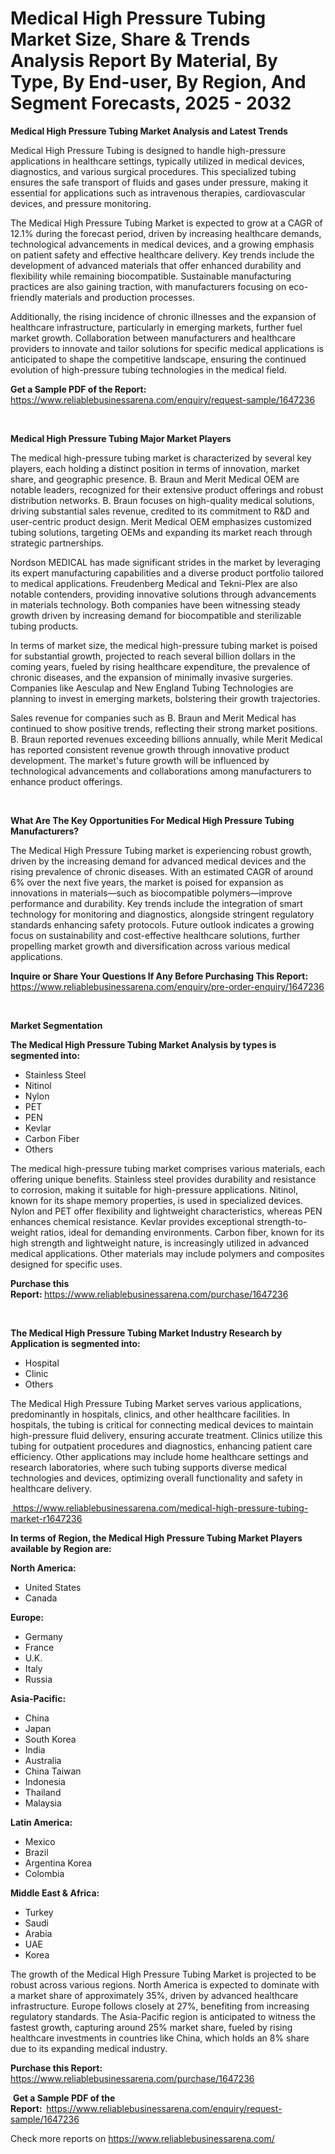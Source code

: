 <p><h1>Medical High Pressure Tubing Market Size, Share & Trends Analysis Report By Material, By Type, By End-user, By Region, And Segment Forecasts, 2025 - 2032</h1></p><p><strong>Medical High Pressure Tubing Market Analysis and Latest Trends</strong></p>
<p><p>Medical High Pressure Tubing is designed to handle high-pressure applications in healthcare settings, typically utilized in medical devices, diagnostics, and various surgical procedures. This specialized tubing ensures the safe transport of fluids and gases under pressure, making it essential for applications such as intravenous therapies, cardiovascular devices, and pressure monitoring.</p><p>The Medical High Pressure Tubing Market is expected to grow at a CAGR of 12.1% during the forecast period, driven by increasing healthcare demands, technological advancements in medical devices, and a growing emphasis on patient safety and effective healthcare delivery. Key trends include the development of advanced materials that offer enhanced durability and flexibility while remaining biocompatible. Sustainable manufacturing practices are also gaining traction, with manufacturers focusing on eco-friendly materials and production processes.</p><p>Additionally, the rising incidence of chronic illnesses and the expansion of healthcare infrastructure, particularly in emerging markets, further fuel market growth. Collaboration between manufacturers and healthcare providers to innovate and tailor solutions for specific medical applications is anticipated to shape the competitive landscape, ensuring the continued evolution of high-pressure tubing technologies in the medical field.</p></p>
<p><strong>Get a Sample PDF of the Report:&nbsp;</strong> <a href="https://www.reliablebusinessarena.com/enquiry/request-sample/1647236?utm_campaign=3211&utm_medium=2&utm_source=Github&utm_content=ia&utm_term=29032025&utm_id=medical-high-pressure-tubing">https://www.reliablebusinessarena.com/enquiry/request-sample/1647236</a></p>
<p>&nbsp;</p>
<p><strong>Medical High Pressure Tubing Major Market Players</strong></p>
<p><p>The medical high-pressure tubing market is characterized by several key players, each holding a distinct position in terms of innovation, market share, and geographic presence. B. Braun and Merit Medical OEM are notable leaders, recognized for their extensive product offerings and robust distribution networks. B. Braun focuses on high-quality medical solutions, driving substantial sales revenue, credited to its commitment to R&D and user-centric product design. Merit Medical OEM emphasizes customized tubing solutions, targeting OEMs and expanding its market reach through strategic partnerships.</p><p>Nordson MEDICAL has made significant strides in the market by leveraging its expert manufacturing capabilities and a diverse product portfolio tailored to medical applications. Freudenberg Medical and Tekni-Plex are also notable contenders, providing innovative solutions through advancements in materials technology. Both companies have been witnessing steady growth driven by increasing demand for biocompatible and sterilizable tubing products.</p><p>In terms of market size, the medical high-pressure tubing market is poised for substantial growth, projected to reach several billion dollars in the coming years, fueled by rising healthcare expenditure, the prevalence of chronic diseases, and the expansion of minimally invasive surgeries. Companies like Aesculap and New England Tubing Technologies are planning to invest in emerging markets, bolstering their growth trajectories.</p><p>Sales revenue for companies such as B. Braun and Merit Medical has continued to show positive trends, reflecting their strong market positions. B. Braun reported revenues exceeding billions annually, while Merit Medical has reported consistent revenue growth through innovative product development. The market's future growth will be influenced by technological advancements and collaborations among manufacturers to enhance product offerings.</p></p>
<p>&nbsp;</p>
<p><strong>What Are The Key Opportunities For Medical High Pressure Tubing Manufacturers?</strong></p>
<p><p>The Medical High Pressure Tubing market is experiencing robust growth, driven by the increasing demand for advanced medical devices and the rising prevalence of chronic diseases. With an estimated CAGR of around 6% over the next five years, the market is poised for expansion as innovations in materials—such as biocompatible polymers—improve performance and durability. Key trends include the integration of smart technology for monitoring and diagnostics, alongside stringent regulatory standards enhancing safety protocols. Future outlook indicates a growing focus on sustainability and cost-effective healthcare solutions, further propelling market growth and diversification across various medical applications.</p></p>
<p><strong>Inquire or Share Your Questions If Any Before Purchasing This Report:</strong> <a href="https://www.reliablebusinessarena.com/enquiry/pre-order-enquiry/1647236?utm_campaign=3211&utm_medium=2&utm_source=Github&utm_content=ia&utm_term=29032025&utm_id=medical-high-pressure-tubing">https://www.reliablebusinessarena.com/enquiry/pre-order-enquiry/1647236</a></p>
<p>&nbsp;</p>
<p><strong>Market Segmentation</strong></p>
<p><strong>The Medical High Pressure Tubing Market Analysis by types is segmented into:</strong></p>
<p><ul><li>Stainless Steel</li><li>Nitinol</li><li>Nylon</li><li>PET</li><li>PEN</li><li>Kevlar</li><li>Carbon Fiber</li><li>Others</li></ul></p>
<p><p>The medical high-pressure tubing market comprises various materials, each offering unique benefits. Stainless steel provides durability and resistance to corrosion, making it suitable for high-pressure applications. Nitinol, known for its shape memory properties, is used in specialized devices. Nylon and PET offer flexibility and lightweight characteristics, whereas PEN enhances chemical resistance. Kevlar provides exceptional strength-to-weight ratios, ideal for demanding environments. Carbon fiber, known for its high strength and lightweight nature, is increasingly utilized in advanced medical applications. Other materials may include polymers and composites designed for specific uses.</p></p>
<p><strong>Purchase this Report:&nbsp;</strong><a href="https://www.reliablebusinessarena.com/purchase/1647236?utm_campaign=3211&utm_medium=2&utm_source=Github&utm_content=ia&utm_term=29032025&utm_id=medical-high-pressure-tubing">https://www.reliablebusinessarena.com/purchase/1647236</a></p>
<p>&nbsp;</p>
<p><strong>The Medical High Pressure Tubing Market Industry Research by Application is segmented into:</strong></p>
<p><ul><li>Hospital</li><li>Clinic</li><li>Others</li></ul></p>
<p><p>The Medical High Pressure Tubing Market serves various applications, predominantly in hospitals, clinics, and other healthcare facilities. In hospitals, the tubing is critical for connecting medical devices to maintain high-pressure fluid delivery, ensuring accurate treatment. Clinics utilize this tubing for outpatient procedures and diagnostics, enhancing patient care efficiency. Other applications may include home healthcare settings and research laboratories, where such tubing supports diverse medical technologies and devices, optimizing overall functionality and safety in healthcare delivery.</p></p>
<p><a href="https://www.reliablebusinessarena.com/medical-high-pressure-tubing-market-r1647236?utm_campaign=3211&utm_medium=2&utm_source=Github&utm_content=ia&utm_term=29032025&utm_id=medical-high-pressure-tubing">&nbsp;https://www.reliablebusinessarena.com/medical-high-pressure-tubing-market-r1647236</a></p>
<p><strong>In terms of Region, the Medical High Pressure Tubing Market Players available by Region are:</strong></p>
<p>
    <p> <strong> North America: </strong>
        <ul>
            <li>United States</li>
            <li>Canada</li>
        </ul>
        </p> 
    <p> <strong> Europe: </strong>
        <ul>
            <li>Germany</li>
            <li>France</li>
            <li>U.K.</li>
            <li>Italy</li>
            <li>Russia</li>
        </ul>
        </p> 
    <p> <strong> Asia-Pacific: </strong>
        <ul>
            <li>China</li>
            <li>Japan</li>
            <li>South Korea</li>
            <li>India</li>
            <li>Australia</li>
            <li>China Taiwan</li>
            <li>Indonesia</li>
            <li>Thailand</li>
            <li>Malaysia</li>
        </ul>
        </p> 
    <p> <strong> Latin America: </strong>
        <ul>
            <li>Mexico</li>
            <li>Brazil</li>
            <li>Argentina Korea</li>
            <li>Colombia</li>
        </ul>
        </p> 
    <p> <strong> Middle East & Africa: </strong>
        <ul>
            <li>Turkey</li>
            <li>Saudi</li>
            <li>Arabia</li>
            <li>UAE</li>
            <li>Korea</li>
        </ul>
    </p>
    </p>
<p><p>The growth of the Medical High Pressure Tubing Market is projected to be robust across various regions. North America is expected to dominate with a market share of approximately 35%, driven by advanced healthcare infrastructure. Europe follows closely at 27%, benefiting from increasing regulatory standards. The Asia-Pacific region is anticipated to witness the fastest growth, capturing around 25% market share, fueled by rising healthcare investments in countries like China, which holds an 8% share due to its expanding medical industry.</p></p>
<p><strong>Purchase this Report: </strong><a href="https://www.reliablebusinessarena.com/purchase/1647236?utm_campaign=3211&utm_medium=2&utm_source=Github&utm_content=ia&utm_term=29032025&utm_id=medical-high-pressure-tubing">https://www.reliablebusinessarena.com/purchase/1647236</a></p>
<p>&nbsp;<strong>Get a Sample PDF of the Report:&nbsp;&nbsp;</strong><a href="https://www.reliablebusinessarena.com/enquiry/request-sample/1647236?utm_campaign=3211&utm_medium=2&utm_source=Github&utm_content=ia&utm_term=29032025&utm_id=medical-high-pressure-tubing">https://www.reliablebusinessarena.com/enquiry/request-sample/1647236</a></p>
<p><strong></strong></p>
<p>Check more reports on <a href="https://www.reliablebusinessarena.com/?utm_campaign=3211&utm_medium=2&utm_source=Github&utm_content=ia&utm_term=29032025&utm_id=medical-high-pressure-tubing">https://www.reliablebusinessarena.com/</a></p>